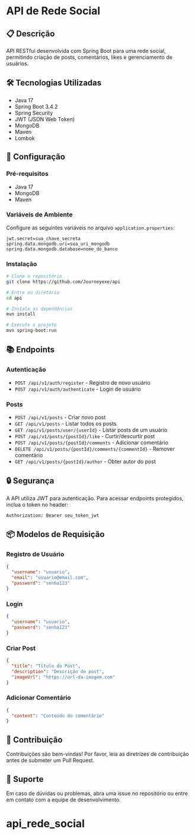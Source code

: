 # API de Rede Social

## 📋 Descrição
API RESTful desenvolvida com Spring Boot para uma rede social, permitindo criação de posts, comentários, likes e gerenciamento de usuários.

## 🛠️ Tecnologias Utilizadas
- Java 17
- Spring Boot 3.4.2
- Spring Security
- JWT (JSON Web Token)
- MongoDB
- Maven
- Lombok

## 🔧 Configuração

### Pré-requisitos
- Java 17
- MongoDB
- Maven

### Variáveis de Ambiente
Configure as seguintes variáveis no arquivo `application.properties`:

```properties
jwt.secret=sua_chave_secreta
spring.data.mongodb.uri=sua_uri_mongodb
spring.data.mongodb.database=nome_do_banco
```

### Instalação
```bash
# Clone o repositório
git clone https://github.com/Journeyexe/api

# Entre no diretório
cd api

# Instale as dependências
mvn install

# Execute o projeto
mvn spring-boot:run
```

## 📚 Endpoints

### Autenticação
- `POST /api/v1/auth/register` - Registro de novo usuário
- `POST /api/v1/auth/authenticate` - Login de usuário

### Posts
- `POST /api/v1/posts` - Criar novo post
- `GET /api/v1/posts` - Listar todos os posts
- `GET /api/v1/posts/user/{userId}` - Listar posts de um usuário
- `POST /api/v1/posts/{postId}/like` - Curtir/descurtir post
- `POST /api/v1/posts/{postId}/comments` - Adicionar comentário
- `DELETE /api/v1/posts/{postId}/comments/{commentId}` - Remover comentário
- `GET /api/v1/posts/{postId}/author` - Obter autor do post

## 🔒 Segurança
A API utiliza JWT para autenticação. Para acessar endpoints protegidos, inclua o token no header:
```
Authorization: Bearer seu_token_jwt
```

## 📦 Modelos de Requisição

### Registro de Usuário
```json
{
  "username": "usuario",
  "email": "usuario@email.com",
  "password": "senha123"
}
```

### Login
```json
{
  "username": "usuario",
  "password": "senha123"
}
```

### Criar Post
```json
{
  "title": "Título do Post",
  "description": "Descrição do post",
  "imageUrl": "https://url-da-imagem.com"
}
```

### Adicionar Comentário
```json
{
  "content": "Conteúdo do comentário"
}
```

## 👥 Contribuição
Contribuições são bem-vindas! Por favor, leia as diretrizes de contribuição antes de submeter um Pull Request.

## 🤝 Suporte
Em caso de dúvidas ou problemas, abra uma issue no repositório ou entre em contato com a equipe de desenvolvimento.
# api_rede_social
